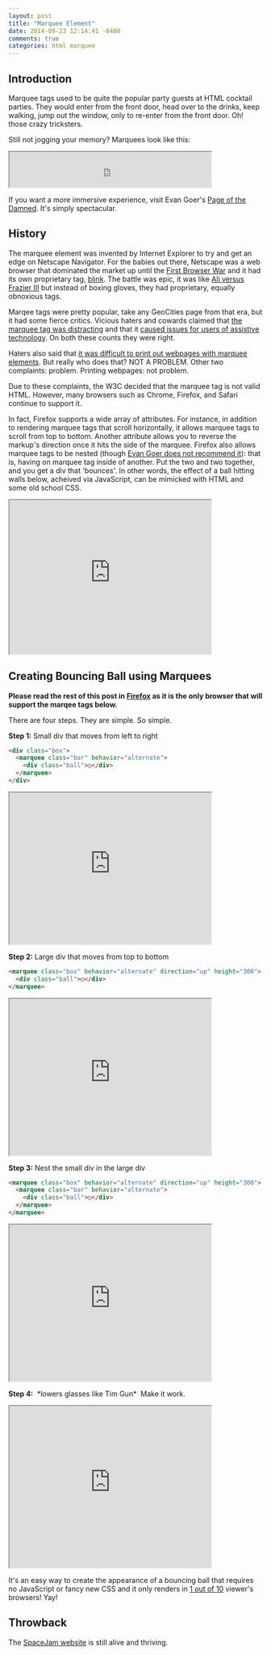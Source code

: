 ```yaml
---
layout: post
title: "Marquee Element"
date: 2014-09-23 12:14:41 -0400
comments: true
categories: html marquee
---
```


## Introduction

Marquee tags used to be quite the popular party guests at HTML cocktail parties. They would enter from the front door, head over to the drinks, keep walking, jump out the window, only to re-enter from the front door. Oh! those crazy tricksters.

Still not jogging your memory? Marquees look like this:

<iframe height="70" width="400" src="http://kthffmn.github.io/marquee/js_mimic"></iframe>

If you want a more immersive experience, visit Evan Goer's [Page of the Damned](http://www.goer.org/htmlhorror/htmlhorror1.html). It's simply spectacular.

## History

The marquee element was invented by Internet Explorer to try and get an edge on Netscape Navigator. For the babies out there, Netscape was a web browser that dominated the market up until the [First Browser War](http://en.wikipedia.org/wiki/Browser_wars#First_browser_war) and it had its own proprietary tag, [blink](https://developer.mozilla.org/en-US/docs/Web/HTML/Element/blink). The battle was epic, it was like [Ali versus Frazier III](http://youtu.be/VkOQW-Y-PYA) but instead of boxing gloves, they had proprietary, equally obnoxious tags.

Marqee tags were pretty popular, take any GeoCities page from that era, but it had some fierce critics.
Vicious haters and cowards claimed that [the marquee tag was distracting](http://www.usabilityfirst.com/glossary/marquee/) and that it [caused issues for users of assistive technology](https://www.webaccessibility.com/best_practices.php?best_practice_id=441). On both these counts they were right.

Haters also said that [it was difficult to print out webpages with marquee elements](http://en.wikipedia.org/wiki/Marquee_element#Usability_problems). But really who does that? NOT A PROBLEM. Other two complaints: problem. Printing webpages: not problem.

Due to these complaints, the W3C decided that the marquee tag is not valid HTML. However, many browsers such as Chrome, Firefox, and Safari continue to support it.

In fact, Firefox supports a wide array of attributes. For instance, in addition to rendering marquee tags that scroll horizontally, it allows marquee tags to scroll from top to bottom. Another attribute allows you to reverse the markup's direction once it hits the side of the marquee. Firefox also allows marquee tags to be nested (though [Evan Goer does not recommend it](http://goer.org/Journal/2003/10/html_house_of_horror_things_that_go_blink_in_the_n.html)): that is, having on marquee tag inside of another. Put the two and two together, and you get a div that 'bounces'. In other words, the effect of a ball hitting walls below, acheived via JavaScript, can be mimicked with HTML and some old school CSS. 

<iframe width="400" height="305" src="http://kthffmn.github.io/marquee/ball_mimic"></iframe>

## Creating Bouncing Ball using Marquees

**Please read the rest of this post in [Firefox](https://www.mozilla.org/en-US/firefox/new/) as it is the only browser that will support the marqee tags below.**

There are four steps. They are simple. So simple.

**Step 1:** Small div that moves from left to right

```html
<div class="box">
  <marquee class="bar" behavior="alternate">
    <div class="ball">○</div>
  </marquee>
</div>
```

<iframe width="400" height="300" src="http://kthffmn.github.io/marquee/ball-1"></iframe>

**Step 2:** Large div that moves from top to bottom

```html
<marquee class="box" behavior="alternate" direction="up" height="300">
  <div class="ball">○</div>
</marquee>
```

<iframe width="400" height="310" src="http://kthffmn.github.io/marquee/ball-2"></iframe>

**Step 3:** Nest the small div in the large div

```html
<marquee class="box" behavior="alternate" direction="up" height="300">
  <marquee class="bar" behavior="alternate">
    <div class="ball">○</div>
  </marquee>
</marquee>
```

<iframe width="400" height="310" src="http://kthffmn.github.io/marquee/ball-3"></iframe>

**Step 4:**&nbsp;&nbsp;\*lowers glasses like Tim Gun\*&nbsp;&nbsp;Make it work.
<iframe width="400" height="320" src="http://kthffmn.github.io/marquee/ball-4"></iframe>

It's an easy way to create the appearance of a bouncing ball that requires no JavaScript or fancy new CSS and it only renders in [1 out of 10](http://thenextweb.com/insider/2014/05/16/chrome-still-used-across-desktop-mobile-firefox-falls-safari-ie/) viewer's browsers! Yay!

## Throwback
The [SpaceJam website](http://www2.warnerbros.com/spacejam/movie/jam.htm) is still alive and thriving.